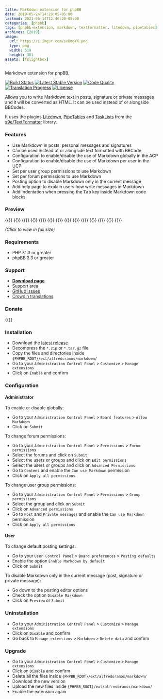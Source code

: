 ```yaml
---
title: Markdown extension for phpBB
date: 2019-05-24T14:29:05-05:00
lastmod: 2021-06-14T12:46:20-05:00
categories: [phpbb]
tags: [phpbb-extension, markdown, textformatter, litedown, pipetables]
archives: [2019]
image:
  url: https://i.imgur.com/svBmgYX.png
  type: png
  width: 519
  height: 381
assets: [fslightbox]
---
```

Markdown extension for phpBB.

[![Build Status](https://img.shields.io/github/workflow/status/AlfredoRamos/phpbb-ext-markdown/GitHub%20Actions%20CI?style=flat-square)](https://github.com/AlfredoRamos/phpbb-ext-markdown/actions)
[![Latest Stable Version](https://img.shields.io/github/tag/AlfredoRamos/phpbb-ext-markdown.svg?label=stable&style=flat-square)](https://github.com/AlfredoRamos/phpbb-ext-markdown/releases)
[![Code Quality](https://img.shields.io/codacy/grade/7c8dbf2b5e6c4a68b7e0ceb04e9790f3.svg?style=flat-square)](https://app.codacy.com/gh/AlfredoRamos/phpbb-ext-markdown/dashboard)
 [![Translation Progress](https://badges.crowdin.net/phpbb-ext-markdown/localized.svg)](https://crowdin.com/project/phpbb-ext-markdown)
[![License](https://img.shields.io/github/license/AlfredoRamos/phpbb-ext-markdown.svg?style=flat-square)](https://raw.githubusercontent.com/AlfredoRamos/phpbb-ext-markdown/master/license.txt)

Allows you to write Markdown text in posts, signature or private messages and it will be converted as HTML. It can be used instead of or alongside BBCodes.

It uses the plugins [Litedown](https://s9etextformatter.readthedocs.io/Plugins/Litedown/Syntax/), [PipeTables](https://s9etextformatter.readthedocs.io/Plugins/PipeTables/Syntax/) and [TaskLists](https://s9etextformatter.readthedocs.io/Plugins/TaskLists/Synopsis/) from the [s9e/TextFormatter](https://github.com/s9e/TextFormatter) library.

<!--more-->
### Features

- Use Markdown in posts, personal messages and signatures
- Can be used instead of or alongside text formatted with BBCode
- Configuration to enable/disable the use of Markdown globally in the ACP
- Configuration to enable/disable the use of Markdown per user in the UCP
- Set per user group permissions to use Markdown
- Set per forum permissions to use Markdown
- Posting option to disable Markdown only in the current message
- Add help page to explain users how write messages in Markdown
- Add indentation when pressing the <kbd>Tab</kbd> key inside Markdown code blocks

### Preview

{{<preview src="https://i.imgur.com/PSGGuM3b.png" link="https://i.imgur.com/PSGGuM3.png" alt="Board features">}}
{{<preview src="https://i.imgur.com/qYZ7JBCb.png" link="https://i.imgur.com/qYZ7JBC.png" alt="Post settings">}}
{{<preview src="https://i.imgur.com/np1PqN6b.png" link="https://i.imgur.com/np1PqN6.png" alt="Private message settings">}}
{{<preview src="https://i.imgur.com/aEKJxWRb.png" link="https://i.imgur.com/aEKJxWR.png" alt="Signature settings">}}
{{<preview src="https://i.imgur.com/eiJJvbMb.png" link="https://i.imgur.com/eiJJvbM.png" alt="Post group permissions">}}
{{<preview src="https://i.imgur.com/spT9zXYb.png" link="https://i.imgur.com/spT9zXY.png" alt="Profile group permissions">}}
{{<preview src="https://i.imgur.com/YXcNxXKb.png" link="https://i.imgur.com/YXcNxXK.png" alt="Private messages group permissions">}}
{{<preview src="https://i.imgur.com/5GIQpMVb.png" link="https://i.imgur.com/5GIQpMV.png" alt="Forum permissions">}}
{{<preview src="https://i.imgur.com/zWhjOfVb.png" link="https://i.imgur.com/zWhjOfV.png" alt="User posting defaults">}}
{{<preview src="https://i.imgur.com/kba871fb.png" link="https://i.imgur.com/kba871f.png" alt="Markdown post">}}
{{<preview src="https://i.imgur.com/HGvlwhIb.png" link="https://i.imgur.com/HGvlwhI.png" alt="Markdown private message">}}
{{<preview src="https://i.imgur.com/svBmgYXb.png" link="https://i.imgur.com/svBmgYX.png" alt="Markdown signature">}}
{{<preview src="https://i.imgur.com/1Z7CDDrb.png" link="https://i.imgur.com/1Z7CDDr.png" alt="Posting editor option">}}
{{<preview src="https://i.imgur.com/slz1Z9Yb.png" link="https://i.imgur.com/slz1Z9Y.png" alt="Task list">}}

*(Click to view in full size)*

### Requirements

- PHP 7.1.3 or greater
- phpBB 3.3 or greater

### Support

- [**Download page**](https://www.phpbb.com/customise/db/extension/markdown/)
- [Support area](https://www.phpbb.com/customise/db/extension/markdown/support)
- [GitHub issues](https://github.com/AlfredoRamos/phpbb-ext-markdown/issues)
- [Crowdin translations](https://crowdin.com/project/phpbb-ext-markdown)

### Donate

{{<donate>}}

### Installation

- Download the [latest release](https://github.com/AlfredoRamos/phpbb-ext-markdown/releases)
- Decompress the `*.zip` or `*.tar.gz` file
- Copy the files and directories inside `{PHPBB_ROOT}/ext/alfredoramos/markdown/`
- Go to your `Administration Control Panel` > `Customize` > `Manage extensions`
- Click on `Enable` and confirm

### Configuration

#### Administrator

To enable or disable globally:

- Go to your `Administration Control Panel` > `Board features` > `Allow Markdown`
- Click on `Submit`

To change forum permissions:

- Go to your `Administration Control Panel` > `Permissions` > `Forum permissions`
- Select the forums and click on `Submit`
- Select the users or groups and click on `Edit permissions`
- Select the users or groups and click on `Advanced Permissions`
- Go to `Content` and enable the `Can use Markdown` permission
- Click on `Apply all permissions`

To change user group permissions:

- Go to your `Administration Control Panel` > `Permissions` > `Group permissions`
- Select the group and click on `Submit`
- Click on `Advanced permissions`
- Go to `Post` and `Private messages` and enable the `Can use Markdown` permission
- Click on `Apply all permissions`

#### User

To change default posting settings:

- Go to your `User Control Panel` > `Board preferences` > `Posting defaults`
- Enable the option `Enable Markdown by default`
- Click on `Submit`

To disable Markdown only in the current message (post, signature or private message):

- Go down to the posting editor options
- Check the option `Disable Markdown`
- Click on `Preview` or `Submit`

### Uninstallation

- Go to your `Administration Control Panel` > `Customize` > `Manage extensions`
- Click on `Disable` and confirm
- Go back to `Manage extensions` > `Markdown` > `Delete data` and confirm

### Upgrade

- Go to your `Administration Control Panel` > `Customize` > `Manage extensions`
- Click on `Disable` and confirm
- Delete all the files inside `{PHPBB_ROOT}/ext/alfredoramos/markdown/`
- Download the new version
- Upload the new files inside `{PHPBB_ROOT}/ext/alfredoramos/markdown/`
- Enable the extension again
